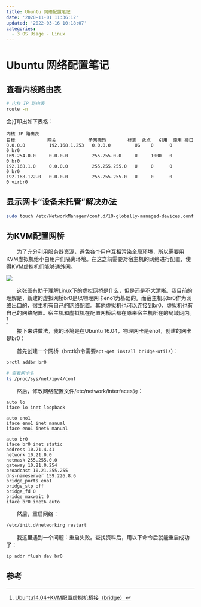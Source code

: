 ```yaml
---
title: Ubuntu 网络配置笔记
date: '2020-11-01 11:36:12'
updated: '2022-03-16 10:18:07'
categories:
  - 3 OS Usage - Linux
---
```

# Ubuntu 网络配置笔记

## 查看内核路由表

```sh
# 内核 IP 路由表
route -n
```

会打印出如下表格：

```
内核 IP 路由表
目标            网关            子网掩码        标志  跃点   引用  使用 接口
0.0.0.0         192.168.1.253   0.0.0.0         UG    0      0        0 br0
169.254.0.0     0.0.0.0         255.255.0.0     U     1000   0        0 br0
192.168.1.0     0.0.0.0         255.255.255.0   U     0      0        0 br0
192.168.122.0   0.0.0.0         255.255.255.0   U     0      0        0 virbr0
```

## 显示网卡“设备未托管”解决办法

```sh
sudo touch /etc/NetworkManager/conf.d/10-globally-managed-devices.conf
```

## 为KVM配置网桥

　　为了充分利用服务器资源，避免各个用户互相污染全局环境，所以需要用KVM虚拟机给小白用户们隔离环境。在这之前需要对宿主机的网络进行配置，使得KVM虚拟机们能够通外网。

![](https://img-blog.csdn.net/20150916170617267)

　　这张图有助于理解Linux下的虚拟网桥是什么，但是还是不大清晰。我目前的理解是，新建的虚拟网桥br0是以物理网卡eno1为基础的。而宿主机以br0作为网络出口的，宿主机有自己的网络配置。其他虚拟机也可以连接到br0，虚拟机也有自己的网络配置。宿主机和虚拟机在配置网桥后都在原来宿主机所在的局域网内。[^1]

　　接下来讲做法，我的环境是在Ubuntu 16.04，物理网卡是eno1，创建的网卡是br0：

　　首先创建一个网桥（brctl命令需要`apt-get install bridge-utils`）：

```sh
brctl addbr br0
```

```sh
# 查看网卡名
ls /proc/sys/net/ipv4/conf
```


　　然后，修改网络配置文件/etc/network/interfaces为：

```
auto lo
iface lo inet loopback

auto eno1
iface eno1 inet manual
iface eno1 inet6 manual

auto br0
iface br0 inet static
address 10.21.4.41
network 10.21.0.0
netmask 255.255.0.0
gateway 10.21.0.254
broadcast 10.21.255.255
dns-nameserver 159.226.8.6
bridge_ports eno1
bridge_stp off
bridge_fd 0
bridge_maxwait 0
iface br0 inet6 auto
```

　　然后，重启网络：

```sh
/etc/init.d/networking restart
```

　　我这里遇到一个问题：重启失败。查找资料后，用以下命令后就能重启成功了：

```sh
ip addr flush dev br0
```

## 参考

[^1]:  [Ubuntu14.04+KVM配置虚拟机桥接（bridge）](https://blog.csdn.net/FIELDOFFIER/article/details/48497833)
